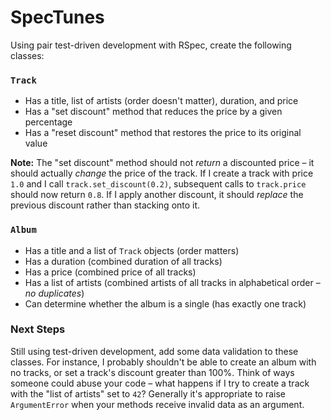# SpecTunes

Using pair test-driven development with RSpec, create the following classes:

### `Track`

* Has a title, list of artists (order doesn't matter), duration, and price
* Has a "set discount" method that reduces the price by a given percentage
* Has a "reset discount" method that restores the price to its original value

**Note:** The "set discount" method should not *return* a discounted price &ndash; it should actually *change* the price of the track. If I create a track with price `1.0` and I call `track.set_discount(0.2)`, subsequent calls to `track.price` should now return `0.8`. If I apply another discount, it should *replace* the previous discount rather than stacking onto it.

### `Album`

* Has a title and a list of `Track` objects (order matters)
* Has a duration (combined duration of all tracks)
* Has a price (combined price of all tracks)
* Has a list of artists (combined artists of all tracks in alphabetical order &ndash; *no duplicates*)
* Can determine whether the album is a single (has exactly one track)

### Next Steps

Still using test-driven development, add some data validation to these classes. For instance, I probably shouldn't be able to create an album with no tracks, or set a track's discount greater than 100%. Think of ways someone could abuse your code &ndash; what happens if I try to create a track with the "list of artists" set to `42`? Generally it's appropriate to raise `ArgumentError` when your methods receive invalid data as an argument.
